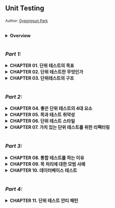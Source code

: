 ## Unit Testing
<small>Author: [Gyeongsun Park](https://github.com/gngsn)</small>

<br/>

<details>
<summary><b>Overview</b></summary>

<br/>
<img src="image/overview.png" width="1618">
<br/>
</details>

<br/>

### _Part 1:_
<details>
<summary><b>CHAPTER 01. 단위 테스트의 목표</b></summary>

<br/>
<a href="https://github.com/2mz1/theory/tree/gngsn/unit-testing/gngsn/chapter01"> 🔗 link </a>
<br/>

**TL;DR**
- **성공적인 테스트 스위트**
    - 1#. 개발 주기에 통합되어 있음
    - 2#. 코드베이스에서 가장 중요한 부분 - _비즈니스 로직 (도메인 모델)_ - 만을 대상으로 함
    - 3#. 최소 유지비로 최대 가치를 끌어냄 (가치 있는 테스트를 식별하고, 작성하라)
- **비용 편익 분석**을 배우고 **안티 패턴**을 피하는 방법을 배워라.
    - **비용 편익 분석 (cost-benefit analysis)**: 여러 가지 대안에 대해 비용과 이익을 분석해서 가장 효과적인 대안을 찾는 방법론.
    - **안티 패턴(anti-pattern)**: 처음에는 괜찮은 것 같지만 미래에 문제를 야기하는 패턴
- 테스트의 장점
    - **소프트웨어 엔트로피(software entropy)** 를 막을 수 있음
        - 지속적인 정리와 리팩터링 등 적절한 관리를 하지 않고 방치하면 시스템이 점점 더 복잡해지고 무질서해짐.
        - 소프트웨어 품질을 떨어뜨리는 코드의 형태.
    - **회귀(regression)에 대한 보험을 제공**
        - **소프트웨어 버그**와 **회귀**는 동의어
          **테스트의 가치와 유지 비용을 모두 고려해야 함**
    - 기반 코드를 리팩터링할 때 **테스트도 리팩터링**하라
    - 각 **코드 변경 시 테스트를 실행**하라
    - **테스트가 잘못된 경고를 발생시킬 경우 처리**하라
    - 기반 코드의 동작을 이해하려고 할 때는 **테스트를 읽는 데 시간을 투자**하라
- 테스트도 **애플리케이션의 정확성을 보장**을 목표하는 **코드베이스**의 일부로 봐야 함
- $`코드\ 커버리지\ (테스트\ 커버리지) = \frac{제품\ 코드\ 라인\ 수}{전체\ 라인\ 수}`$
- $`분기\ 커버리지 = \frac{통과\ 분기}{전체\ 분기\ 수}`$
- **커버리지 지표에 관한 문제점**
    - 1#. 가능한 모든 결과를 검증한다고 보증할 수 없음
    - 2#. 외부 라이브러리 코드 경로를 고려할 수 없음
- **시스템의 핵심 부분은 커버리지를 높게 두는 것이 좋지만, 이 높은 수준을 요구 사항으로 삼는 것은 좋지 않음.**

<br/>
</details>
<details>
<summary><b>CHAPTER 02. 단위 테스트란 무엇인가</b></summary>

<br/>
<a href="https://github.com/2mz1/theory/tree/gngsn/unit-testing/gngsn/chapter02"> 🔗 link </a>
<br/>

**TL;DR**
- **단위 테스트**
    - ① 단일 동작 단위를 검증 / ② 빠르게 수행  / ③ 다른 테스트와 격리하여 처리
- **런던파** _London School_
    - **테스트 대상 시스템에서 협력자를 격리**
    - **코드**나 **SUT(단일 클래스)** 단위의 테스트
- **고전파** _Classic School_
    - **단위 테스트끼리 격리**
    - **동작** 단위의 테스트
- **테스트 대역**: 테스트를 목적으로 객체를 특정 형태로 대체
- **AAA Pattern**: Assert, Act, Assert Pattern. 준비-실행-검증 패턴.
- **SUT vs MUT**
    - **SUT**: System Under Test. 테스트 검증 시스템, <b>클래스의 전체</b>를 가리킴
    - **MUT**: Method Under Test. 테스트 대상 메서드. 테스트에서 호출한 SUT의 <b>메서드</b>를 가리킴
- **테스트 대역 vs Mock**
    - **테스트 대역**: 실행과 관련 없이 모든 종류의 가짜 의존성을 설명하는 포괄적인 용어
    - **Mock**: 테스트 대상 시스템과 협력자 간의 상호 작용을 검사할 수 있는 특별한 테스트 대역
- **의존성**
    - **공유 의존성** _shared dependecy_: 동일 프로세스 내 영향을 미칠 수 있는 의존성. (ex. `static mutable field`, 데이터베이스)
    - **비공개 의존성** _private dependency_: 공유하지 않는 의존성
    - **프로세스 외부 의존성** _out-of-process dependency_: 애플리케이션 실행 프로세스 외부에서 실행되는 의존성
    - **싱글턴 의존성** _singleton_: **보통은 공유 의존성**. 하지만, 각 테스트 별 새 인스턴스 만들 수 있으면 **공유 의존성이 아님**
    - **설정 클래스** _configuration class_: 일반적으로 한 개인 공유 클래스. 하지만, 다른 모든 의존성이 SUT에 주입되면 새 인스턴스 생성 가능
    - **휘발성 의존성** _volatile dependency_: 런타임 환경의 설정 및 구성 요구 or 비결정적 동작 (각 호출에 대해 다른 결과를 제공) 포함
- <table><tr><th>런던파 이점</th><th>고전파를 선호하는 필자의 견해</th></tr><tr><td>세밀한 테스트로 입자성이 좋음</td><td>테스트는 단위가 아닌 동작 단위를 검증해야 함</td></tr><tr><td>연결된 클래스 그래프가 커져도 테스트가 쉬움 (테스트 대역으로 대체됨)</td><td>애초에 상호 연결된 클래스의 크고 복잡한 그래프를 갖지 않아야 함</td></tr><tr><td>테스트 실패 시 어떤 기능이 실패했는지 알 수 있음</td><td>큰 이점은 아님. 마지막 수정한 부분이 버그의 원인일 것</td></tr></table>
- **테스트 주도 개발**: TDD는 테스트에 의존해 프로젝트 개발을 추진하는 소프트웨어 개발 프로세스
    1. 추가할 기능과 예상 동작의 실패 테스트 작성
    2. 테스트를 통과할 코드 작성. 코드가 깨끗하거나 명쾌할 필요는 없음
    3. 코드 리팩터링. 통과 테스트 보호하에 코드를 안전하게 정리
- **통합 테스트**: 단위 테스트 기준 중 하나 이상을 충족하지 못하는 테스트
- **엔드 투 엔드 테스트**: 애플리케이션과 함께 작동하는 프로세스 외부 의존성의 전부 또는 대부분에 직접 접근

<br/>
</details>
<details>
<summary><b>CHAPTER 03. 단위테스트의 구조</b></summary>

<br/>
<a href="https://github.com/2mz1/theory/tree/gngsn/unit-testing/gngsn/chapter03"> 🔗 link </a>
<br/>

**TL;DR**
- **AAA 패턴**: Arrange, Act, Assert Pattern. _준비 · 실행 · 검증_
  - **① 준비 구절**: SUT과 해당 의존성을 원하는 상태로 만듦
  - **② 실행 구절**: SUT에서 메서드를 호출 · 준비된 의존성을 전달하며 · 출력 값 캡처
  - **③ 검증 구정**: 결과 검증
  - ‘준비 or 실행 or 검증’ 중 여러 번 실행해야 한다면: **여러 동작 단위를 검증한다는 표시** → 여러 개로 분리
  - **구절 표기 주석 제거**: 준비 및 검증 구절에 빈 줄을 추가해야 할 때라면 주석을 유지하고, 아니라면 주석 제거
- AAA 패턴 코드의 크기: **준비 구절 ≥ 실행 구절 + 검증 구절**
  - 준비 구절이 너무 크면 `private method` 나 `factory method`로 도출 가능
- **`if` 문이 있는 단위 테스트**는 안티 패턴
- 실행 구절이 **한 줄 이상인 경우**를 경계하라
  - **불변 위반** invatiant violation: ex. 각기 다른 메서드를 실행하는데 서로의 결과에 의존해 이상한 결과값을 도출되는 것 → 단일한 공개 메서드여야 하는 메서드
  - **캡슐화**: 잠재적인 불변 위반으로부터 코드를 보호하는 것
- SUT의 이름을 <b>`sut`</b>로 지정해 구별해라
- **Test Fixture 재사용 방법**
  1. 안티 패턴: 생성자에서 Test Fixture 초기화
  2. 테스트 클래스에 비공개 팩토리 메서드 _private factory method_ 를 두는 것
- **읽기 쉬운 테스트 이름**: 간단하고 쉬운 영어 명명
  - 엄격한 테스트 명명 정책을 피해라
  - 도메인 전문가에게 시나리오를 설명하는 것처럼 지어라
  - 단어를 밑줄(`_`)로 구분하라
  - 테스트 명 내 테스트 대상 메서드 이름을 포함하지 마라
  - *`should be`* 는 또 다른 안티 패턴 네이밍
- 매개변수화된 테스트 _parameterized test_ 를 통해 유사한 사실을 단일한 메서드로 묶을 수 있음
  - **긍정 케이스 vs. 부정 케이스를 분리**하되, 동작이 너무 복잡하면 사용 금지
- **검증문 라이브러리** 사용: Java에는 `assertJ` 가 대표적

<br/>
</details>
<br/>

### _Part 2:_
<details>
<summary><b>CHAPTER 04. 좋은 단위 테스트의 4대 요소</b></summary>

<br/>
<a href="https://github.com/2mz1/theory/tree/gngsn/unit-testing/gngsn/chapter04"> 🔗 link </a>
<br/>

**TL;DR**
- **회귀**: 소프트웨어 버그, 코드를 수정한 후 (일반적으로 새 기능을 출시한 후) 기능이 의도한 대로 작동하지 않는 경우
- **리팩터링**
  - 식별할 수 있는 동작을 수정하지 않고 기존 코드를 변경하는 것
  - 의도: 코드의 비기능적 특징 개선. 가독성을 높이고 복잡도를 낮추는 것
  - 리팩터링 내성을 높이는 방법: SUT 구현 세부 사항과 테스트 간의 결합도를 낮추는 것뿐
- **코드 정확도**와 **테스트 결과**
  - **참 음성**: True negatives. 기능이 의도 대로 작동할 떄, 테스트가 통과하도록 올바른 추론한 경우
  - **참 양성**: True positives. 기능이 제대로 작동하지 않을 때, 테스트가 실패하도록 올바른 추론한 경우 ← 단위 테스트의 핵심
  - **거짓 음성**: False negatives. 기능이 제대로 작동하지 않을 때, 테스트가 통과하도록 잘못된 추론한 경우
  - **거짓 양성**: False positives. 기능이 의도 대로 작동할 때, 테스트가 실패하도록 잘못된 추론한 경우 ← 허위 경보. 리팩터링 내성을 통해 방지 가능
- **정확도 지표**
  - $`테스트\ 정확도 = \frac{신호(발견된\ 버그\ 수)}{소음(허위\ 경보\ 발생\ 수)}`$
  - 테스트의 정확도를 높이는 방법: ① 신호를 증가시키거나, ② 소음을 줄이는 것
- 좋은 단위 테스트의 4대 특성: 아래 네 가지 특성의 곱
  - **회귀 방지** / **리팩터링 내성** / **빠른 피드백** / **유지 보수성**
  - 곱셈 법칙에 의해 어떤 특성이라도 `0`이 되면 전체가 `0`이 됨
- 좋은 단위 테스트의 특성 - **회귀 방지** / **리팩터링 내성** / **빠른 피드백** - 은 **상호 배타적**
  - **리팩터링 내성을 최대한 많이 갖는 것을 목표** + 테스트가 얼마나 버그를 잘 찾아내는지와 얼마나 빠른지 사이의 절충안
- 최소 필수값에 대해 상당히 높은 임계치를 설정하고 이 임계치를 충족하는 테스트만 테스트 스위트에 남겨라
- **테스트 피라미드**
  - 1층: 단위 테스트 > 2층: 통합 테스트 > 3층: 엔드 투 엔드 테스트
- 화이트박스 테스트 대신 **블랙박스 테스트를 기본적으로 선택**하라
  - **블랙박스 테스트**: 시스템의 내부 구조를 몰라도 시스템의 기능을 검사할 수 있는 소프트웨어 테스트 방법
  - **화이트박스 테스트**: 내부 작업 검증

<br/>
</details>
<details>
<summary><b>CHAPTER 05. 목과 테스트 취약성</b></summary>

<br/>
<a href="https://github.com/2mz1/theory/tree/gngsn/unit-testing/gngsn/chapter05"> 🔗 link </a>
<br/>

**TL;DR**
- **테스트 대역**: 모든 유형의 비운영용 가짜 의존성
  - **Mock**: 외부로 나가는 상호 작용을 모방하고 검사하는 데 도움
    - <b>mock</b> : 목 프레임워크의 도움과 함께 함
    - <b>spy</b> : 수동 작성. '직접 작성한 목 handwritten mocks'이라고도 함
  - **Stub**: 내부로 들어오는 상호 작용을 모방하는 데 도움
    - <b>dummy</b> : 널이 값이나 가짜 문자열과 같이 단순하고 하드코딩된 값
    - <b>stub</b> : dummy 보다 정교, 시나리오마다 다른 값을 반환하게끔 구성할 수 있도록 필요한 것을 다 갖춘 완전한 의존성
    - <b>fake</b> : 대다수의 목적에 부합하는 스텁과 같지만, 생성의 차이. 페이크는 보통 아직 존재하지 않는 의존성을 대체하고자 구현
- **도구로서의 Mock**: mock(테스트 대역)이나 stub을 만드는 데 사용할 수 있는 Mock Library 클래스
- **CQS 원칙**: _Command Query Separation_. 모든 메서드는 명령이거나 조회
  - **명령**: 사이드 이펙트를 일으키고 어떤 값도 반환하지 않는 메서드(void 반환)
    - 명령을 대체하는 테스트 대역 👉🏻 목
  - **조회**: 사이드 이펙트가 없고 값을 반환
    - 조회를 대체하는 테스트 대역 👉🏻 스텁
- **육각형 아키텍처**
  - Domain: 애플리케이션의 중심부
  - Application: 애플리케이션의 필수 기능, 비즈니스 로직 포함
- **육각형 아키텍처의 주요 관점 세 가지**
  1. **도메인과 애플리케이션 서비스 계층 간의 관심사 분리**
    - 도메인 계층의 관심사: 오직 비즈니스 로직에 대한 책임
    - 애플리케이션 서비스 계층의 관심사: 도메인 계층과 외부 애플리케이션 간의 작업 조정
  2. **애플리케이션 내부 통신**
    - 애플리케이션 서비스 계층에서 도메인 계층으로 흐르는 단방향 의존성 흐름
  3. **애플리케이션 간의 통신**
    - 애플리케이션 서비스 계층이 유지하는 공통 인터페이스를 통해 연결, 도메인 계층에 직접 접근 불가
- **애플리케이션의 통신**
  - **시스템 내부** _inter-system_ **통신**
    - 애플리케이션 내 클래스 간의 통신 / 구현 세부 사항 / 도메인 클래스 간의 협력
    - 테스트가 inter-system 통신과 결합되면 취약해짐
  - **시스템 간** _intra-system_ **통신**
    - 다른 애플리케이션과의 통신 / 시스템 내 식별할 수 있는 동작
    - 목을 사용하면 시스템과 외부 애플리케이션 간의 통신 패턴을 확인할 때 좋음

<br/>
</details>
<details>
<summary><b>CHAPTER 06. 단위 테스트 스타일</b></summary>

<br/>
<a href="https://github.com/2mz1/theory/tree/gngsn/unit-testing/gngsn/chapter06"> 🔗 link </a>
<br/>

**TL;DR**
- **출력 기반 테스트** _Output-based testing_: SUT에 입력을 주고 **출력을 확인**
  - 테스트 품질이 가장 좋음
    - 구현 세부 사항에 거의 결합되지 않음 → 리팩터링 내성 ↑
    - 작고 간결 → 유지 보수하기 쉬움
- **상태 기반 테스트** _State-based testing_: **작업 완료 후의 시스템 상태를 확인**
  - 안정성을 위해 주의해서 채택해야 함 (비공개 상태를 노출하지 않도록 해야 함)
  - 크기가 큰 편이므로 유지 보수가 쉽지 않음
- **통신 기반 테스트** _Communication-based testing_: Mock을 통해 **테스트 대상 시스템과 협력자 간의 통신 검증**
  - 애플리케이션 경계를 넘어서 **외부 환경에 사이드 이펙트가 보이는 통신에서만** 사용
- **'출력 vs. 상태 vs. 통신' 비교** → 항상 **출력 기반**을 선호하라
  - 리팩터링 내성 위험 : **출력 기반** < 상태 기반 ≈ 통신 기반
  - 유지비 : **출력 기반** < 상태 기반 < 통신 기반
- **고전파 vs 런던파** : 두 분파 모두 출력 기반 테스트를 사용
  - 고전파: 통신 기반 스타일보다 **상태 기반 스타일** 선호
  - 런던파: 상태 기반 스타일보다 **통신 기반 스타일** 선호
- **함수형 프로그래밍**: mathematical function (pure function).
  - 모든 입출력은 메서드 이름, 인수, 반환 타입으로 구성된 메서드 시그니처 _method sighature_ 에 명시해야 함
  - 명시적이기 때문에 테스트 용이성 높임: 숨은 입력과 숨은 출력 완화
    - **숨은 출력**: 사이드 이펙트, 예외
    - **숨은 입력**: 내부 상태 또는 외부 상태에 대한 참조
  - 함수형 아키텍처는 사이드 이펙트를 비즈니스 연산의 가장자리로 밀어내 분리를 이루는 데 도움이 됨
- **함수형 프로그래밍의 목표**: 비즈니스 로직과 사이드 이펙트를 분리하는 것
  - **결정을 내리는 코드** = **functional core** (함수형 코어)
    - Side Effect가 없기 때문에 Mathematical Function을 작성할 수 있음
  - **해당 결정에 작용하는 코드** = **mutable shell** (가변 셸)
    - 입력 데이터를 함수형 코어에 공급, 코어가 내린 결정을 사이드 이펙트로 변환
- **함수형 아키텍처 vs 육각형 아키텍처** : Side Effect 처리
  - **함수형 아키텍처**: 모든 사이드 이펙트를 도메인 계층 밖으로 밀어냄
  - **육각형 아키텍처**: 도메인 계층에 제한하는 하기 때문에, 도메인 계층으로 인한 부작용도 문제 없음
- 함수형 방식에서 순수성에 많은 비용이 든다면 순수성을 따르지 마라
  - **항상 시스템의 복잡도와 중요성을 고려해 함수형 아키텍처를 전략적으로 적용**하라

<br/>
</details>
<details>
<summary><b>CHAPTER 07. 가치 있는 단위 테스트를 위한 리팩터링</b></summary>

<br/>
<a href="https://github.com/2mz1/theory/tree/gngsn/unit-testing/gngsn/chapter07"> 🔗 link </a>
<br/>

**TL;DR**

- **코드 복잡도**: 코드에서 의사 결정 지점 수에 따라 명시적으로(코드) 그리고 암시적으로(코드가 사용하는 라이브러리) 정의
- **도메인 유의성**: 프로젝트의 문제 도메인에 대해 코드가 얼마나 중요한지를 줌
  - 복잡한 코드는 종종 도메인 유의성이 높고 그 반대의 경우도 있음
- **복잡한 코드**와 **도메인 유의성**을 갖는 코드는 해당 테스트의 회귀 방지가 뛰어나기 때문에 단위 테스트에서 가장 이로움
- 협력자가 많은 코드를 다루는 단위 테스트는 유지비가 많이 듦
  - 협력자를 예상 상태로 만들고 나서 상태나 상호 작용을 확인하고자 공간을 많이 필요로 함
- 복잡도 또는 도메인 유의성과 협력자 수에 따른 네 가지 유형의 코드
  - <table style="text-align: center;">
      <tr><td></td><td colspan="2"><b>협력자 수</b><br/></td></tr>
      <tr>
          <td rowspan="2"><b>복잡도 및 도메인 유의성</b></td>
          <td><b>도메인 모델 및 알고리즘</b><br/>- 단위 테스트<br/>- 복잡도 또는 도메인 유의성이 높음<br/>- 협력자가 거의 없음</td>
          <td><b>지나치게 복잡한 코드</b><br/>- 테스트 X<br/>- 복잡도 또는 도메인 유의성이 높음<br/>- 협력자가 많음</td>
      </tr>
      <tr>
          <td><b>간단한 코드</b><br/>- 테스트 X<br/>- 복잡도와 도메인 유의성이 낮음: 테스트 가치 전혀 없음<br/>- 협력자가 거의 없음</td>
          <td><b>컨트롤러</b><br/>- 통합 테스트<br/>- 복잡하며 비즈니스에 중요한 작업은 아님<br/>- 협력자가 많음<br/></td>
      </tr>
    </table>
- 코드가 중요하거나 복잡할수록 협력자가 적어야 한다.
- **험블 객체 패턴** _Humble Object Pattern_
  - **코드에서 비즈니스 로직을 별도의 클래스로 추출**: 지나치게 복잡한 코드에서 로직을 추출해 코드를 테스트할 필요가 없도록 간단하게 만듦
  - **험블 래퍼** _Humble Wrapper_: 비즈니스 로직에서 분리한 나머지 코드 (컨트롤러)
- **육각형 아키텍처**와 **함수형 아키텍처**는 험블 객체 패턴을 구현
  - **육각형 아키텍처**: 비즈니스 로직과 프로세스 외부 의존성과의 통신을 분리
  - **함수형 아키텍처**: 프로세스 외부 의존성뿐만 아니라 모든 협력자와의 통신과 비즈니스 로직을 분리
- **코드의 깊이와 너비**: 코드는 깊을 수도 있고(복잡하거나 중요함), 넓을 수도 있지만(협력자가 많음), 둘 다는 아님
  - 도메인 유의성이 있으면 전제 조건을 테스트하고, 그 외의 경우에는 테스트하지 않음
- 비즈니스 로직과 오케스트레이션을 분리할 때의 세 가지 중요한 특성
  1. **도메인 모델 테스트 유의성**: 도메인 클래스 내 협력자 수와 유형에 대한 함수
  2. **컨트롤러 단순성**: 컨트롤러에 의사 결정 지점이 있는지에 따라 다름
  3. **성능**: 프로세스 외부 의존성에 대한 호출 수로 정의
- 항상 세 가지 특성 중 최대 두 가지를 가질 수 있음
  1. **외부에 대한 모든 읽기와 쓰기를 비즈니스 연산 가장자리로 밀어내기** : 컨트롤러를 단순하게 유지하고 도메인 모델 데스트 유의성을 지키지만, 성능이 저하된다.
  2. **도메인 모델에 프로세스 외부 의존성을 주입하기**: 성능을 유지하고 컨트롤러를 단순 하게 하지만, 도메인 모델의 테스트 유의성이 떨어진다.
  3. **의사 결정 프로세스 단계를 더 세분화하기**: 성능과 도메인 모델 테스트 유의성을 지 키지만, 컨트롤러의 단순함을 포기한다.
-  컨트롤러 복잡도 증가를 완화할 수 있는 **두 가지 패턴**
1. **CanExecute/Execute 패턴**
   - `Do()` 전에 `canDo()`를 호출하여 컨트롤러의 의사 결정을 제거
   - 도메인 이벤트는 도메인 모델의 중요한 변경 사항을 추적하고 해당 변경 사항을 프로세스 외부 의존성에 대한 호출로 변환함
   - 이 패턴으로 컨트롤러에서 추적에 대한 책임이 없어짐
2. **도메인 이벤트**
   - 구현 관점에서, <b>외부 시스템에 통보하는 데 필요한 데이터가 포함된 클래스</b>
   - 프로세스 외부 의존성 호출 위의 추상화
   - 도메인 클래스의 변경은 데이터 저장소의 향후 수정에 대한 추상화에 해당
- 추상화할 것을 테스트하기보다는 추상화를 테스트하는 것이 더 쉬움

<br/>
</details>

<br/>

### _Part 3:_
<details>
<summary><b>CHAPTER 08. 통합 테스트를 하는 이유</b></summary>

<br/>
<a href="https://github.com/2mz1/theory/tree/gngsn/unit-testing/gngsn/chapter08"> 🔗 link </a>
<br/>

**TL;DR**

- **단위 테스트와 통합 테스트**
  - **단위 테스트**: 가능한 한 많이 비즈니스 시나리오의 예외 상황을 확인
    - 주요 흐름 happy path: 시나리오의 성공적인 실행
  - **통합 테스트**: 주요 흐름 happy path 과 단위 테스트가 다루지 못하는 기타 예외 상황 edge case을 다룸
    - 예외 상황 edge case: 비즈니스 시나리오 수행 중 오류 발생의 경우
- **빠른 실패 원칙** _Fast Fail principle_: 예기치 않은 오류가 발생하자마자 현재 연산을 중단하는 것
- **관리 의존성**
  - 전반적인 제어가 가능한 프로세스 외부 의존성 (ex. 데이터베이스)
  - 실제 인스턴스로 테스트
- **비관리 의존성**
  - 전반적인 제어가 불가능한 프로세스 외부 의존성 (ex. SMTP 서버)
  - Mock으로 테스트
    -> 관리 포인트가 많아지는 것보다, API(동기식 통신) 나 메시지 버스(비동기식 통신) 를 사용하는 것이 더 나음
- 데이터베이스를 그대로 테스트할 수 없으면 통합 테스트를 아예 작성하지 말고 도메인 모델의 단위 테스트에만 집중
- 통합 테스트를 작성하기 전, 프로세스 외부 의존성을 두 가지로 분류해서 **실제 인스턴스를 사용 할 대상**과 **목**으로 대체할 대상을 결정해야 함
  - **데이터베이스: 실제 인스턴스 사용**
  - **메시지 버스**: 메시지 버스의 목적은 다른 시스템과의 통신을 가능하게 하는 것, 목으로 대체하고 컨트롤러와 목 간의 상호작용을 검증
- **YAGNI** _You aren't gonna need it_: 현재 필요하지 않은 기능에 시간을 들이지 말아라
  - **기회 비용**: 당장 필요하지 않은 기능을 개발하는데 시간을 보내는 것은, 지금 당장 필요한 기능을 제치고 시간을 허비하는 것
  - **적은 코드**: 불필요한 코드 베이스를 줄이자
- 항상 도메인 모델을 코드베이스에서 명시적이고 잘 알려진 위치에 두도록 하라
- 도메인 모델은 프로젝트가 해결하고자 하는 문제에 대한 도메인 지식의 모음
- **순환 의존성** _circular dependency 또는 cyclic dependency_ : 둘 이상의 클래스가 제대로 작동하고자 직·간접적으로 서로 의존하는 것
- **로깅 유형**
  - 지원 로깅 _support logging_: 지원 담당자나 시스템 관리자가 추적할 수 있는 메시지를 생성
    - 지원 로깅 → 비즈니스 요구사항, 테스트 당연 필요
  - 진단 로깅 _diagnostic logging_: 개발자가 애플리케이션 내부 상황을 파악할 수 있도록 도움
    - 진단 로깅 → 과도하게 사용 X

<br/>
</details>

<details>
<summary><b>CHAPTER 09. 목 처리에 대한 모범 사례</b></summary>

<br/>
<a href="https://github.com/2mz1/theory/tree/gngsn/unit-testing/gngsn/chapter09"> 🔗 link </a>
<br/>

**TL;DR**
- 시스템 끝에서 비관리 의존성과의 상호작용을 검증하라
  - **회귀 방지** 향상: 통합테스트로 검증된 코드가 더 많기 때문
  - **리팩터링 내성** 향상: 코드의 구현 세부 사항에서 목을 분리하기 때문
- **Spy**: Mock과 같은 목적으로 수동 작성하는 테스트 대역
  - vs Mock: Mock은 Mock 프레임워크의 도움을 받아 생성
  - 검증 단계에서 코드 재사용으로 테스트 사이즈가 줄고 가독성이 개선됨
- assertion 작성 시, 제품 코드에 의존하지 말고, 테스트에서 별도의 리터럴과 상수 집합을 사용하라
- **목을 처리 모범 사례**
  - 비관리 의존성에만 Mock 적용하기
  - 시스템 끝에 있는 의존성에 대해 상호 작용 검증
  - 통합 테스트에서만 목을 사용, 단위 테스트에서는 금지
  - 항상 Mock 호출 수 확인
  - 직접 제작한 타입으로 Mock 처리

<br/>
</details>
<details>
<summary><b>CHAPTER 10. 데이터베이스 테스트</b></summary>

**TL;DR**
- 데이터베이스 스키마를 소스 코드와 같이 형상 관리 시스템에 저장하라
- **참조 데이터**
  - 애플리케이션이 제대로 작동 하도록 미리 채워져야 하는 데이터
  - 데이터베이스 스키마에 해당
  - vs **일반 데이터**: 애플리케이션에서 해당 데이터를 **수정 가능**하면 **일반 데이터**, **수정 불가**하면 **참조 데이터**
- 개발자마다 데이터베이스 인스턴스를 별도로 두게 하라
  - 더 좋은 방법은 개발자 장비에 인스턴스를 호스팅하는 것 (테스트 실행 속도를 극대화)
- **데이터베이스 배포 방식**
  1. **상태 기반**: 상태를 명시적으로 만들고 비교 도구가 마이그레이션을 암묵적으로 제어할 수 있음
  2. **마이그레이션 기반 방식**: 데이터 베이스를 특정 상태에서 다른 상태로 전환하게끔 명시적 마이그레이션 사용
  - 데이터베이스 상태가 명확하면 병합 충돌을 좀 더 쉽게 처리할 수 있는 데 반해, 명시적 마이그레이션은 데이터 모션 문제를 해결하는 데 도움이 된다.
  - 상태 기반 방식보다는 마이그레이션 기반 방식을 선호: 데이터 모션 처리가 병합 충돌보다 훨씬 중요하기 때문
- 데이터베이스 트랜잭션 매커니즘에 의존하여, 비즈니스 연산 데이터를 원자적으로 업데이트하라
- 작업 단위 패턴 사용을 지향하라
  - 작업 단위는 데이터베이스 트랜잭션에 의존하며, 비즈니스 연산 종료 시점까지 업데이트를 모두 지연시켜서 성능을 향상시킴
- 테스트 구절마다 데이터베이스 트랜잭션이나 작업 단위를 재사용하지 말라
  - 준비, 실행, 검증 구절에 각각 고유의 트랜잭션이나 작업 단위가 있어야 함
- 통합 테스트는 순차적으로 실행: 병렬 실행은 공수가 어렵고, 보통 그럴 가치가 없음
- 테스트 시작 시점에 남은 데이터를 정리하라
  - 빠르고 일관싱 없는 동작을 일으키지 않으며, 정리 단계를 실수로 건너뛰지 않음
  - 별도의 종료 단계도 둘 필요 없음
- 인메모리 데이터베이스는 사용 X
  - 운영 환경과 달라 보호 수준이 떨어짐. 테스트에서도 같이 동 일한 DBMS를 사용하라
- 필수가 아닌 부분을 **비공개 메서드** 또는 **헬퍼 클래스**로 추출해 테스트를 단축하라
- **코드 재사용**
  - **준비 구절**: 테스트 데이터 빌더 대신 오브젝트 마더를 선택
  - **실행 구절**: 데코레이터 메서드 작성
  - **검증 구절**: 플루언트 인터페이스 도입
- **읽기 테스트**: 가장 복잡하거나 중요한 읽기 작업만 테스트하고, 나머지는 무시하라
- **리포지터리 테스트**: 직접 테스트 X. 통합 테스트 스위트로 취급하라

<br/>
</details>
<br/>

### _Part 4:_

<details>
<summary><b>CHAPTER 11. 단위 테스트 안티 패턴</b></summary>

**TL;DR**
- 비공개 메서드의 단위 테스트는 세부 구현에 결합되고, 결국 리팩터링 내성이 떨어짐
- 비공개 메서드를 직접 테스트하는 대신, 식별할 수 있는 동작을 통해 간접적으로 테스트하라
- 두 가지 불필요한 비공개 메서드 커버리지
  - **죽은 코드**
    - 코드가 어디에도 사용되지 않는다면 삭제
  - **추상화 누락**
    - 비공개 메서드가 복잡해서 공개 API를 통해 테스트하기 어렵다면, 추상화가 누락됐다는 징후
    - 공개로 변경 하지 말고, **해당 코드를 추상화를 통해 별도 클래스로 추출하라**
- 단위 테스트를 위해 비공개 메서드를 공개로 변경하지 마라
- **비공개 메서드를 절대 테스트하지 말라는 규칙**에도 **예외가 존재**
  - ORM: 공개 생성자가 필요없음, 비공개 생성자로 잘 작동
- 테스트를 작성할 때 **특정 구현을 암시하지 말라**
  - **블랙박스 관점**에서 제품 코드를 검증하라
  - **도메인 지식을 테스트에 유출하지 않도록 하라**
- **코드 오염**: 테스트를 위한 제품 코드를 추가하는 것 → 안티 패턴
  - 테스트 코드와 제품 코드가 섞임
  - 제품 코드 유지비 증가
- 구체 클래스를 목으로 처리해야 하면, 이는 단일 책임 원칙을 위반 하는 결과
  - **해당 클래스를 두 가지 클래스로 분리**: 도메인 로직이 있는 클래스와 프로세스 외부 의존성과 통신하는 클래스
- 현재 시간을 ambient context로 하면 제품 코드가 오염되고 테스트하기가 더 어려워짐
  - 서비스나 일반 값의 명시적인 의존성으로 시간을 주입하라

<br/>
</details>
